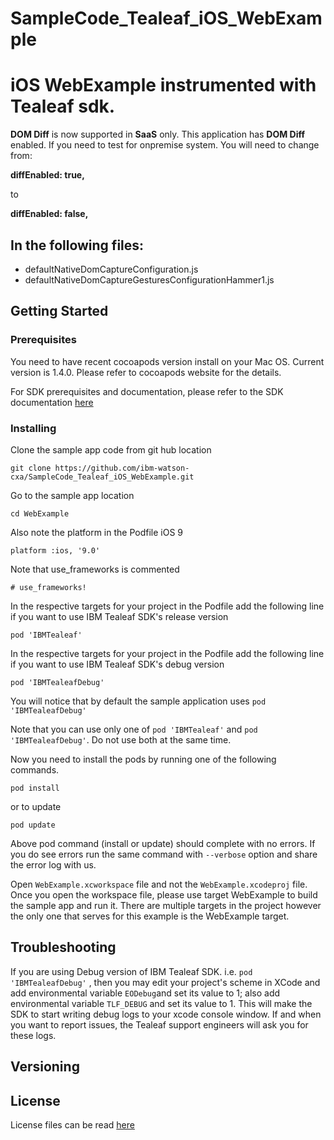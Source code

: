 # SampleCode_Tealeaf_iOS_WebExample
# iOS WebExample instrumented with Tealeaf sdk.

**DOM Diff** is now supported in **SaaS** only. This application has **DOM Diff** enabled. If you need to test for onpremise system. You will need to change from:

**diffEnabled: true,**

to 

**diffEnabled: false,**

## In the following files:

* defaultNativeDomCaptureConfiguration.js
* defaultNativeDomCaptureGesturesConfigurationHammer1.js

## Getting Started

### Prerequisites

You need to have recent cocoapods version install on your Mac OS. Current version is 1.4.0. Please refer to cocoapods website for the details.

For SDK prerequisites and documentation, please refer to the SDK documentation [here](https://developer.ibm.com/customer-engagement/docs/watson-marketing/ibm-watson-customer-experience-analytics/ibm-watson-customer-experience-analytics-mobile-basic-edition/)

### Installing

Clone the sample app code from git hub location

`git clone https://github.com/ibm-watson-cxa/SampleCode_Tealeaf_iOS_WebExample.git`

Go to the sample app location

`cd WebExample`

Also note the platform in the Podfile iOS 9

`platform :ios, '9.0'`

Note that use_frameworks is commented

`# use_frameworks!`

In the respective targets for your project in the Podfile add the following line if you want to use IBM Tealeaf SDK's release version

`pod 'IBMTealeaf'`

In the respective targets for your project in the Podfile add the following line if you want to use IBM Tealeaf SDK's debug version

`pod 'IBMTealeafDebug'`

You will notice that by default the sample application uses `pod 'IBMTealeafDebug'`

Note that you can use only one of  `pod 'IBMTealeaf'` and `pod 'IBMTealeafDebug'`. Do not use both at the same time.

Now you need to install the pods by running one of the following commands.

`pod install`

or to update

`pod update`

Above pod command (install or update) should complete with no errors. If you do see errors run the same command with `--verbose` option and share the error log with us.

Open `WebExample.xcworkspace` file and not the `WebExample.xcodeproj` file. Once you open the workspace file, please use target WebExample to build the sample app and run it. There are multiple targets in the project however the only one that serves for this example is the WebExample target.

## Troubleshooting

If you are using Debug version of IBM Tealeaf SDK. i.e. `pod 'IBMTealeafDebug'` , then you may edit your project's scheme in XCode and add environmental variable `EODebug`and set its value to 1; also add environmental variable `TLF_DEBUG` and set its value to 1. This will make the SDK to start writing debug logs to your xcode console window. If and when you want to report issues, the Tealeaf support engineers will ask you for these logs.


## Versioning


## License

License files can be read [here](https://github.com/ibm-watson-cxa/SampleCode_Tealeaf_iOS_WebExample/blob/master/Licenses/License)
